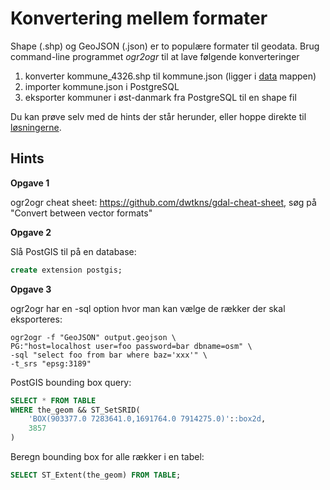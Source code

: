 # Konvertering mellem formater

Shape (.shp) og GeoJSON (.json) er to populære formater til geodata. Brug command-line programmet *ogr2ogr* til at lave følgende konverteringer

1. konverter kommune_4326.shp til kommune.json (ligger i [data](https://github.com/skipperkongen/geodata-journalism/tree/master/exercises/converting/data) mappen)
2. importer kommune.json i PostgreSQL
3. eksporter kommuner i øst-danmark fra PostgreSQL til en shape fil

Du kan prøve selv med de hints der står herunder, eller hoppe direkte til [løsningerne](https://github.com/skipperkongen/geodata-journalism/blob/master/exercises/converting/solutions.md). 

## Hints

**Opgave 1**

ogr2ogr cheat sheet: https://github.com/dwtkns/gdal-cheat-sheet, søg på "Convert between vector formats"

**Opgave 2**

Slå PostGIS til på en database:

```sql
create extension postgis;
```

**Opgave 3**

ogr2ogr har en -sql option hvor man kan vælge de rækker der skal eksporteres:

```
ogr2ogr -f "GeoJSON" output.geojson \
PG:"host=localhost user=foo password=bar dbname=osm" \
-sql "select foo from bar where baz='xxx'" \
-t_srs "epsg:3189"
```

PostGIS bounding box query:

```sql
SELECT * FROM TABLE 
WHERE the_geom && ST_SetSRID(
    'BOX(903377.0 7283641.0,1691764.0 7914275.0)'::box2d, 
    3857
)
```

Beregn bounding box for alle rækker i en tabel:

```sql
SELECT ST_Extent(the_geom) FROM TABLE;
```
